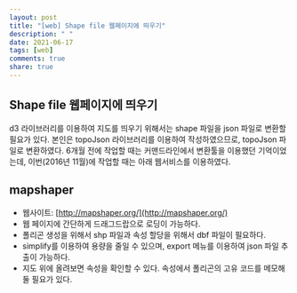 ```yaml
---
layout: post
title: "[web] Shape file 웹페이지에 띄우기"
description: " "
date: 2021-06-17
tags: [web]
comments: true
share: true
---
```



## Shape file 웹페이지에 띄우기

d3 라이브러리를 이용하여 지도를 띄우기 위해서는 shape 파일을 json 파일로 변환할 필요가 있다.
본인은 topoJson 라이브러리를 이용하여 작성하였으므로, topoJson 파일로 변환하였다.
6개월 전에 작업할 때는 커맨드라인에서 변환툴을 이용했던 기억이었는데, 이번(2016년 11월)에 작업할 때는 아래 웹서비스를 이용하였다.

## mapshaper

- 웹사이트: [http://mapshaper.org/](http://mapshaper.org/)
- 웹 페이지에 간단하게 드래그드랍으로 로딩이 가능하다.
- 폴리곤 생성을 위해서 shp 파일과 속성 할당을 위해서 dbf 파일이 필요하다.
- simplify를 이용하여 용량을 줄일 수 있으며, export 메뉴를 이용하여 json 파일 추출이 가능하다.
- 지도 위에 올려보면 속성을 확인할 수 있다. 속성에서 폴리곤의 고유 코드를 메모해 둘 필요가 있다.

